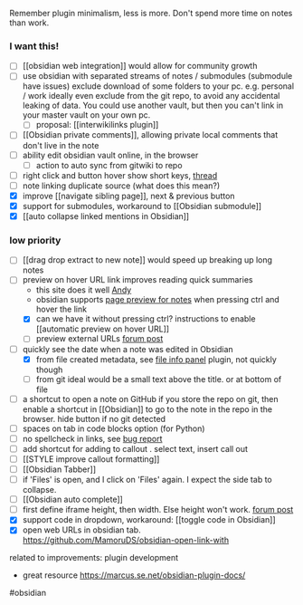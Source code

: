 Remember plugin minimalism, less is more.
Don't spend more time on notes than work.

### I want this!
- [ ] [[obsidian web integration]] would allow for community growth
- [ ] use obsidian with separated streams of notes / submodules (submodule have issues)
	exclude download of some folders to your pc. e.g. personal / work
	ideally even exclude from the git repo, to avoid any accidental leaking of data.
	You could use another vault, but then you can't link in your master vault on your own pc.
	- [ ] proposal: [[interwikilinks plugin]]
- [ ] [[Obsidian private comments]], allowing private local comments that don't live in the note
- [ ] ability edit obsidian vault online, in the browser
	- [ ] action to auto sync from gitwiki to repo
- [ ] right click and button hover show short keys, [thread](https://forum.obsidian.md/t/adding-shortcuts-to-the-right-click-context-menu/46160) 
- [ ] note linking duplicate source (what does this mean?)
- [x] improve [[navigate sibling page]], next & previous button
- [x] support for submodules, workaround to [[Obsidian submodule]]
- [x] [[auto collapse linked mentions in Obsidian]]

### low priority 
- [ ] [[drag drop extract to new note]] would speed up breaking up long notes
- [ ] preview on hover URL link improves reading quick summaries
	- this site does it well [Andy](https://notes.andymatuschak.org/)
	- obsidian supports [page preview for notes](https://help.obsidian.md/Plugins/Page+preview) when pressing ctrl and hover the link
	- [x] can we have it without pressing ctrl?
	      instructions to enable [[automatic preview on hover URL]]
	- [ ] preview external URLs [forum post](https://forum.obsidian.md/t/show-preview-on-hover-over-external-link-e-g-to-a-webpage/9104)
- [ ] quickly see the date when a note was edited in Obsidian 
	- [x] from file created metadata, see [file info panel](https://github.com/CattailNu/obsidian-file-info-panel-plugin) plugin, not quickly though
	- [ ] from git
	ideal would be a small text above the title. or at bottom of file
- [ ] a shortcut to open a note on GitHub
	if you store the repo on git, then enable a shortcut in [[Obsidian]] to go to the note in the repo in the browser. hide button if no git detected
- [ ] spaces on tab in code blocks option (for Python)
- [ ] no spellcheck in links, see [bug report](https://forum.obsidian.md/t/disable-spellcheck-in-urls-and-links/50118) 
- [ ] add shortcut for adding to callout . select text, insert call out
- [ ] [[STYLE improve callout formatting]]
- [ ] [[Obsidian Tabber]] 
- [ ] if 'Files' is open, and I click on 'Files' again. I expect the side tab to collapse.
- [ ] [[Obsidian auto complete]]
- [ ] first define iframe height, then width. Else height won't work.  [forum post](https://forum.obsidian.md/t/iframe/14296/20)
- [x] support code in dropdown, workaround: [[toggle code in Obsidian]]
- [x] open web URLs in obsidian tab.  https://github.com/MamoruDS/obsidian-open-link-with

related to improvements:
plugin development
- great resource https://marcus.se.net/obsidian-plugin-docs/

#obsidian 

